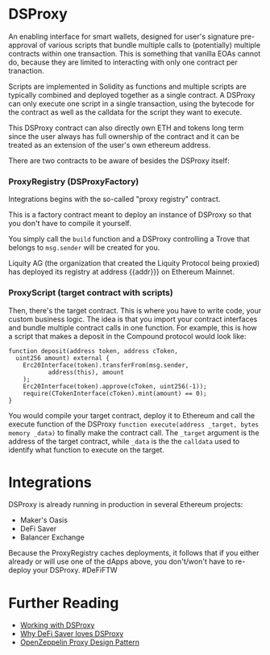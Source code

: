 
# DSProxy

An enabling interface for smart wallets, designed for user's signature pre-approval of various scripts that bundle multiple calls to (potentially) multiple contracts within one transaction. This is something that vanilla EOAs cannot do, because they are limited to interacting with only one contract per tranaction. 

Scripts are implemented in Solidity as functions and multiple scripts are typically combined and deployed together as a single contract. A DSProxy can only execute one script in a single transaction, using the bytecode for the contract as well as the calldata for the script they want to execute.



This DSProxy contract can also directly own ETH and tokens long term since the user always has full ownership of the contract and it can be treated as an extension of the user's own ethereum address.

There are two contracts to be aware of besides the DSProxy itself:

### ProxyRegistry (DSProxyFactory)

Integrations begins with the so-called "proxy registry" contract.

This is a factory contract meant to deploy an instance of DSProxy so that you don't have to compile it yourself.

You simply call the `build` function and a DSProxy controlling a Trove that belongs to `msg.sender` will be created for you.

Liquity AG (the organization that created the Liquity Protocol being proxied) has deployed its registry at address {{addr}}} on Ethereum Mainnet.

### ProxyScript (target contract with scripts)

Then, there's the target contract. This is where you have to write code, your custom business logic. The idea is that you import your contract interfaces and bundle multiple contract calls in one function. For example, this is how a script that makes a deposit in the Compound protocol would look like:

```
function deposit(address token, address cToken,
  uint256 amount) external {
	Erc20Interface(token).transferFrom(msg.sender,
		   address(this), amount
	);
	Erc20Interface(token).approve(cToken, uint256(-1));
	require(CTokenInterface(cToken).mint(amount) == 0);
}
```

You would compile your target contract, deploy it to Ethereum and call the execute function of the DSProxy `function execute(address _target, bytes memory _data)` to finally make the contract call. The `_target` argument is the address of the target contract, while `_data` is the the `calldata` used to identify what function to execute on the target.

# Integrations

DSProxy is already running in production in several Ethereum projects:

- Maker's Oasis
- DeFi Saver
- Balancer Exchange

Because the ProxyRegistry caches deployments, it follows that if you either already or will use one of the dApps above, you don't/won't have to re-deploy your DSProxy. #DeFiFTW
 
# Further Reading
- [Working with DSProxy](https://github.com/makerdao/developerguides/blob/master/devtools/working-with-dsproxy/working-with-dsproxy.md#working-with-dsproxy)
- [Why DeFi Saver loves DSProxy](https://medium.com/defi-saver/a-short-introduction-to-makers-dsproxy-and-why-we-l-it-c88932595be#:~:text=The%20other%20reason%20why%20we,the%20very%20same%20DSProxy%20contract.)
- [OpenZeppelin Proxy Design Pattern](https://blog.openzeppelin.com/proxy-patterns/)